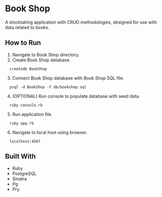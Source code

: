 # Book Shop

A stocktaking application with CRUD methodologies, designed for use with data related to books.

## How to Run

1. Navigate to Book Shop directory.
2. Create Book Shop database.
  ```
    createdb BookShop
  ```
3. Connect Book Shop database with Book Shop SQL file.
  ```
    psql -d BookShop -f db/bookshop.sql
  ```
4. (OPTIONAL) Run console to populate database with seed data.
  ```
    ruby console.rb
  ```
5. Run application file.
  ```
    ruby app.rb
  ```
6. Navigate to local host using browser.
  ```
    localhost:4567
  ```

## Built With

* Ruby
* PostgreSQL
* Sinatra
* Pg
* Pry
